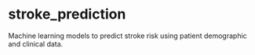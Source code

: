 # stroke_prediction
Machine learning models to predict stroke risk using patient demographic and clinical data.
